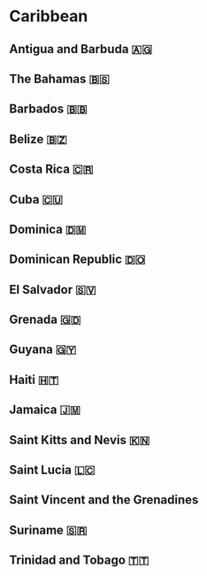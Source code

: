 # Caribbean 
## Antigua and Barbuda 🇦🇬 
## The Bahamas 🇧🇸 
## Barbados 🇧🇧 
## Belize 🇧🇿 
## Costa Rica 🇨🇷 
## Cuba 🇨🇺 
## Dominica 🇩🇲 
## Dominican Republic 🇩🇴 
## El Salvador 🇸🇻 
## Grenada 🇬🇩 
## Guyana 🇬🇾 
## Haiti 🇭🇹 
## Jamaica 🇯🇲 
## Saint Kitts and Nevis 🇰🇳 
## Saint Lucia 🇱🇨 
## Saint Vincent and the Grenadines
## Suriname 🇸🇷 
## Trinidad and Tobago 🇹🇹 

